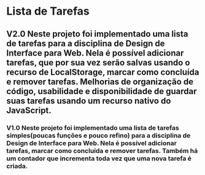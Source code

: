 # Lista de Tarefas

## V2.0 Neste projeto foi implementado uma lista de tarefas para a disciplina de Design de Interface para Web. Nela é possível adicionar tarefas, que por sua vez serão salvas usando o recurso de LocalStorage, marcar como concluída e remover tarefas. Melhorias de organização de código, usabilidade e disponibilidade de guardar suas tarefas usando um recurso nativo do JavaScript.

### V1.0 Neste projeto foi implementado uma lista de tarefas simples(poucas funções e pouco refino) para a disciplina de Design de Interface para Web. Nela é possível adicionar tarefas, marcar como concluída e remover tarefas. Também há um contador que incrementa toda vez que uma nova tarefa é criada. 



